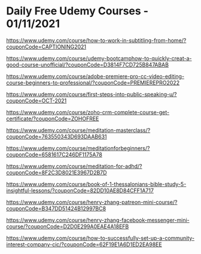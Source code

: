 # Daily Free Udemy Courses - 01/11/2021

https://www.udemy.com/course/how-to-work-in-subtitling-from-home/?couponCode=CAPTIONING2021
https://www.udemy.com/course/udemy-bootcamphow-to-quickly-creat-a-good-course-unofficial/?couponCode=D3814F7CD725B847ABAB
https://www.udemy.com/course/adobe-premiere-pro-cc-video-editing-course-beginners-to-professional/?couponCode=PREMIEREPRO2022
https://www.udemy.com/course/first-steps-into-public-speaking-u/?couponCode=OCT-2021
https://www.udemy.com/course/zoho-crm-complete-course-get-certificate/?couponCode=ZOHOFREE
https://www.udemy.com/course/meditation-masterclass/?couponCode=763550343D693DAAB631
https://www.udemy.com/course/meditationforbeginners/?couponCode=6581617C246DF1175A78
https://www.udemy.com/course/meditation-for-adhd/?couponCode=8F2C3D8021E3967D2B7D
https://www.udemy.com/course/book-of-1-thessalonians-bible-study-5-insightful-lessons/?couponCode=82DD10AE8D84CFF1A717
https://www.udemy.com/course/henry-zhang-patreon-mini-course/?couponCode=B347DD51424B12997BC8
https://www.udemy.com/course/henry-zhang-facebook-messenger-mini-course/?couponCode=D2D0E299A0EAE4A18EFB
https://www.udemy.com/course/how-to-successfully-set-up-a-community-interest-company-cic/?couponCode=62F19E1A6D1ED2EA98EE
